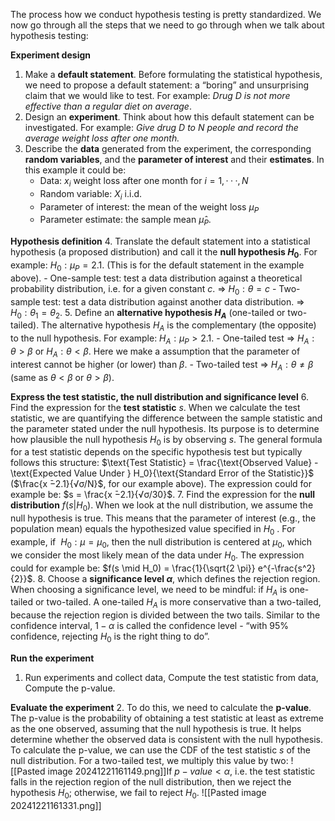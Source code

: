 The process how we conduct hypothesis testing is pretty standardized. We now go through all the steps that we need to go through when we talk about hypothesis testing:

**Experiment design**
1. Make a **default statement**. Before formulating the statistical hypothesis, we need to propose a default statement: a “boring” and unsurprising claim that we would like to test. For example: *Drug D is not more effective than a regular diet on average*.
2. Design an **experiment**. Think about how this default statement can be investigated. For example: *Give drug D to N people and record the average weight loss after one month.*
3. Describe the **data** generated from the experiment, the corresponding **random variables**, and the **parameter of interest** and their **estimates**. In this example it could be: 
	- Data: $x_i$ weight loss after one month for $i = 1,··· ,N$ 
	- Random variable: $X_i$ i.i.d.
	- Parameter of interest: the mean of the weight loss $μ_P$
	- Parameter estimate: the sample mean $\hat{μ}_P$.

**Hypothesis definition**
4. Translate the default statement into a statistical hypothesis (a proposed distribution) and call it the **null hypothesis $H_0$**. For example: $H_0:μ_P =2.1$. (This is for the default statement in the example above). 
	- One-sample test: test a data distribution against a theoretical probability distribution, i.e. for a given constant $c$. => $H_0 : θ = c$
	- Two-sample test: test a data distribution against another data distribution. 
	  => $H_0 :θ_1 = θ_2$.
5. Define an **alternative hypothesis $H_A$** (one-tailed or two-tailed). The alternative hypothesis $H_A$ is the complementary (the opposite) to the null hypothesis. For example: $H_A :μ_P > 2.1$. 
	- One-tailed test => $H_A : θ > \beta$ or $H_A : θ < \beta$. Here we make a assumption that the parameter of interest cannot be higher (or lower) than $\beta$. 
	- Two-tailed test => $H_A : θ \ne \beta$ (same as $θ < \beta$ or $θ > \beta$). 

**Express the test statistic, the null distribution and significance level**
6. Find the expression for the **test statistic** $s$. When we calculate the test statistic, we are quantifying the difference between the sample statistic and the parameter stated under the null hypothesis. Its purpose is to determine how plausible the null hypothesis $H_0$ is by observing $s$.                                                                                                                                        The general formula for a test statistic depends on the specific hypothesis test but typically follows this structure: $\text{Test Statistic} = \frac{\text{Observed Value} - \text{Expected Value Under } H_0}{\text{Standard Error of the Statistic}}$ ($\frac{x ̄−2.1}{√σ/N}$, for our example above). 
   The expression could for example be: $s = \frac{x ̄−2.1}{√σ/30}$.
7. Find the expression for the **null distribution** $f(s | H_0)$. When we look at the null distribution, we assume the null hypothesis is true. This means that the parameter of interest (e.g., the population mean) equals the hypothesized value specified in $H_0$ . For example, if  $H_0: \mu = \mu_0$, then the null distribution is centered at $\mu_0$, which we consider the most likely mean of the data under $H_0$.
   The expression could for example be: $f(s \mid H_0) = \frac{1}{\sqrt{2 \pi}} e^{-\frac{s^2}{2}}$.
8. Choose a **significance level $α$**, which defines the rejection region. When choosing a significance level, we need to be mindful: if $H_A$ is one-tailed or two-tailed. A one-tailed $H_A$ is more conservative than a two-tailed, because the rejection region is divided between the two tails. Similar to the confidence interval, $1 − α$ is called the confidence level - “with 95% confidence, rejecting $H_0$ is the right thing to do”. 

**Run the experiment**
1. Run experiments and collect data, Compute the test statistic from data, Compute the p-value.

**Evaluate the experiment**
2. To do this, we need to calculate the **p-value**. The p-value is the probability of obtaining a test statistic at least as extreme as the one observed, assuming that the null hypothesis is true. It helps determine whether the observed data is consistent with the null hypothesis. To calculate the p-value, we can use the CDF of the test statistic $s$ of the null distribution. For a two-tailed test, we multiply this value by two: ![[Pasted image 20241221161149.png]]If $p-value< α$, i.e. the test statistic falls in the rejection region of the null distribution, then we reject the hypothesis $H_0$; otherwise, we fail to reject $H_0$. ![[Pasted image 20241221161331.png]]